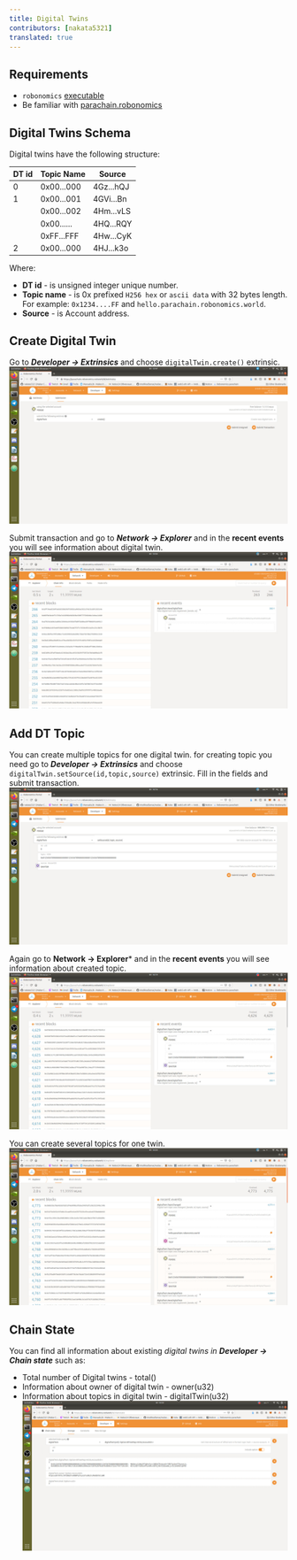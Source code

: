 ```yaml
---
title: Digital Twins 
contributors: [nakata5321]
translated: true
---
```


## Requirements
- `robonomics` [executable][ln1]
- Be familiar with [parachain.robonomics][ln2]

## Digital Twins Schema

Digital twins have the following structure:

| DT id 	| Topic Name 	| Source    	|
|-------	|------------	|-----------	|
| 0     	| 0x00...000 	| 4Gz...hQJ 	|
| 1     	| 0x00...001 	| 4GVi...Bn 	|
|       	| 0x00...002 	| 4Hm...vLS 	|
|       	| 0x00...... 	| 4HQ...RQY 	|
|       	| 0xFF...FFF 	| 4Hw...CyK 	|
| 2     	| 0x00...000 	| 4HJ...k3o 	|

 Where:
* **DT id** - is unsigned integer unique number.
* **Topic name** - is 0x prefixed `H256 hex` or `ascii data` with 32 bytes length. For example: `0x1234....FF` and  `hello.parachain.robonomics.world`.
* **Source** - is Account address.

## Create Digital Twin
Go to ***Developer -> Extrinsics*** and choose `digitalTwin.create()` extrinsic.
![digital Twin create][im1]

 Submit transaction and go to ***Network -> Explorer*** and in the **recent events** you will see information about digital twin.
 ![digital Twin create info][im2]

## Add DT Topic

You can create multiple topics for one digital twin. for creating topic you need go to ***Developer -> Extrinsics*** and choose `digitalTwin.setSource(id,topic,source)` extrinsic. Fill in the fields and submit transaction.
![DT topic fields][im3]

Again go to **Network -> Explorer*** and in the **recent events** you will see information about created topic.
![info about topic][im4]

You can create several topics for one twin.
![topics][im5]

## Chain State

You can find all information about existing *digital twins in* ***Developer -> Chain state*** such as:
- Total number of Digital twins - total()
- Information about owner of digital twin - owner(u32)
- Information about topics in digital twin - digitalTwin(u32)
![chain info][im6]


[ln1]: <https://github.com/airalab/robonomics/releases>
[ln2]: </docs/create-account-in-dapp>
[im1]: <../images/digital-twin/twin-create.jpg>
[im2]: <../images/digital-twin/create-log.jpg>
[im3]: <../images/digital-twin/fields.jpg>
[im4]: <../images/digital-twin/topic.jpg>
[im5]: <../images/digital-twin/topics.jpg>
[im6]: <../images/digital-twin/chain-state.jpg>
